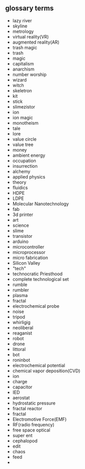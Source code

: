 ## glossary terms

- lazy river
- skyline
- metrology
- virtual reality(VR)
- augmented reality(AR)
- trash magic
- trash
- magic
- capitalism
- anarchism
- number worship
- wizard
- witch
- skeletron
- kit
- stick
- slimezistor
- ion
- ion magic
- monotheism
- tale
- lore
- value circle
- value tree
- money
- ambient energy
- occupation
- insurrection
- alchemy
- applied physics
- theory
- fluidics
- HDPE
- LDPE
- Molecular Nanotechnology
- fab
- 3d printer
- art
- science
- slime
- transistor
- arduino
- microcontroller
- microprocessor
- micro fabrication
- Silicon Valley
- "tech"
- technocratic Priesthood
- complete technological set
- rumble
- rumbler
- plasma
- fractal
- electrochemical probe
- noise
- tripod
- whirligig
- neoliberal
- reaganist
- robot
- drone
- littoral
- bot
- roninbot
- electrochemical potential
- chemical vapor deposition(CVD)
- ion
- charge
- capacitor
- IED
- aerostat
- hydrostatic pressure
- fractal reactor
- fractal
- Electromotive Force(EMF)
- RF(radio frequency)
- free space optical
- super ent
- cephalopod 
- edit
- chaos
- feed
- 
